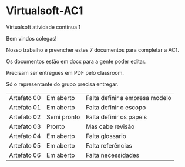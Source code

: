 # Virtualsoft-AC1
Virtualsoft atividade contínua 1

Bem vindos colegas!

Nosso trabalho é preencher estes 7 documentos para completar a AC1.

Os documentos estão em docx para a gente poder editar.

Precisam ser entregues em PDF pelo classroom.

Só o representante do grupo precisa entregar.

<table>
<tr>
<td>Artefato 00</td><td>Em aberto</td><td>Falta definir a empresa modelo</td>
</tr>
<tr>
<td>Artefato 01</td><td>Em aberto</td><td>Falta definir o escopo</td>
</tr>
<tr>
<td>Artefato 02</td><td>Semi pronto</td><td>Falta definir os papeis</td>
</tr>
<tr>
<td>Artefato 03</td><td>Pronto   </td><td>Mas cabe revisão</td>
</tr>
<tr>
<td>Artefato 04</td><td>Em aberto  </td><td> Falta glossario</td>
</tr>
<tr>
<td>Artefato 05</td><td>Em aberto   </td><td> Falta referências</td>
</tr>
<tr>
<td>Artefato 06</td><td>Em aberto   </td><td> Falta necessidades</td>
</tr>
</table>


